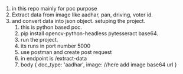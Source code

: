 1. in this repo mainly for poc purpose
2. Extract data from image like aadhar, pan, driving, voter id.
3. and convert data into json object.
   setuping the project.
   1. this is python based poc.
   2. pip install opencv-python-headless pytesseract base64.
   3. run the project.
   4. its runs in port number 5000
   5. use postman and create post request
   6.  in endpoint is /extract-data
   7.  body { doc_type: 'aadhar', image: //here add image base64 url }
     

      
